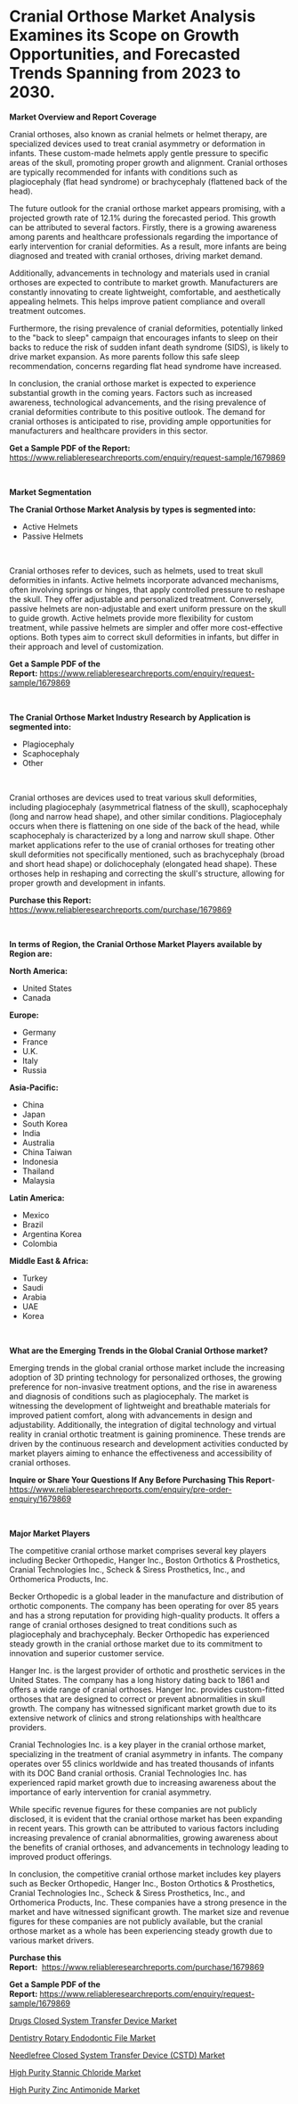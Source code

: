 <p><h1>Cranial Orthose Market Analysis Examines its Scope on Growth Opportunities, and Forecasted Trends Spanning from 2023 to 2030.</h1></p><p><strong>Market Overview and Report Coverage</strong></p>
<p><p>Cranial orthoses, also known as cranial helmets or helmet therapy, are specialized devices used to treat cranial asymmetry or deformation in infants. These custom-made helmets apply gentle pressure to specific areas of the skull, promoting proper growth and alignment. Cranial orthoses are typically recommended for infants with conditions such as plagiocephaly (flat head syndrome) or brachycephaly (flattened back of the head).</p><p>The future outlook for the cranial orthose market appears promising, with a projected growth rate of 12.1% during the forecasted period. This growth can be attributed to several factors. Firstly, there is a growing awareness among parents and healthcare professionals regarding the importance of early intervention for cranial deformities. As a result, more infants are being diagnosed and treated with cranial orthoses, driving market demand.</p><p>Additionally, advancements in technology and materials used in cranial orthoses are expected to contribute to market growth. Manufacturers are constantly innovating to create lightweight, comfortable, and aesthetically appealing helmets. This helps improve patient compliance and overall treatment outcomes.</p><p>Furthermore, the rising prevalence of cranial deformities, potentially linked to the "back to sleep" campaign that encourages infants to sleep on their backs to reduce the risk of sudden infant death syndrome (SIDS), is likely to drive market expansion. As more parents follow this safe sleep recommendation, concerns regarding flat head syndrome have increased.</p><p>In conclusion, the cranial orthose market is expected to experience substantial growth in the coming years. Factors such as increased awareness, technological advancements, and the rising prevalence of cranial deformities contribute to this positive outlook. The demand for cranial orthoses is anticipated to rise, providing ample opportunities for manufacturers and healthcare providers in this sector.</p></p>
<p><strong>Get a Sample PDF of the Report:</strong> <a href="https://www.reliableresearchreports.com/enquiry/request-sample/1679869">https://www.reliableresearchreports.com/enquiry/request-sample/1679869</a></p>
<p>&nbsp;</p>
<p><strong>Market Segmentation</strong></p>
<p><strong>The Cranial Orthose Market Analysis by types is segmented into:</strong></p>
<p><ul><li>Active Helmets</li><li>Passive Helmets</li></ul></p>
<p>&nbsp;</p>
<p><p>Cranial orthoses refer to devices, such as helmets, used to treat skull deformities in infants. Active helmets incorporate advanced mechanisms, often involving springs or hinges, that apply controlled pressure to reshape the skull. They offer adjustable and personalized treatment. Conversely, passive helmets are non-adjustable and exert uniform pressure on the skull to guide growth. Active helmets provide more flexibility for custom treatment, while passive helmets are simpler and offer more cost-effective options. Both types aim to correct skull deformities in infants, but differ in their approach and level of customization.</p></p>
<p><strong>Get a Sample PDF of the Report:</strong>&nbsp;<a href="https://www.reliableresearchreports.com/enquiry/request-sample/1679869">https://www.reliableresearchreports.com/enquiry/request-sample/1679869</a></p>
<p>&nbsp;</p>
<p><strong>The Cranial Orthose Market Industry Research by Application is segmented into:</strong></p>
<p><ul><li>Plagiocephaly</li><li>Scaphocephaly</li><li>Other</li></ul></p>
<p>&nbsp;</p>
<p><p>Cranial orthoses are devices used to treat various skull deformities, including plagiocephaly (asymmetrical flatness of the skull), scaphocephaly (long and narrow head shape), and other similar conditions. Plagiocephaly occurs when there is flattening on one side of the back of the head, while scaphocephaly is characterized by a long and narrow skull shape. Other market applications refer to the use of cranial orthoses for treating other skull deformities not specifically mentioned, such as brachycephaly (broad and short head shape) or dolichocephaly (elongated head shape). These orthoses help in reshaping and correcting the skull's structure, allowing for proper growth and development in infants.</p></p>
<p><strong>Purchase this Report:</strong>&nbsp; <a href="https://www.reliableresearchreports.com/purchase/1679869">https://www.reliableresearchreports.com/purchase/1679869</a></p>
<p>&nbsp;</p>
<p><strong>In terms of Region, the Cranial Orthose Market Players available by Region are:</strong></p>
<p>
    <p> <strong> North America: </strong>
        <ul>
            <li>United States</li>
            <li>Canada</li>
        </ul>
        </p> 
    <p> <strong> Europe: </strong>
        <ul>
            <li>Germany</li>
            <li>France</li>
            <li>U.K.</li>
            <li>Italy</li>
            <li>Russia</li>
        </ul>
        </p> 
    <p> <strong> Asia-Pacific: </strong>
        <ul>
            <li>China</li>
            <li>Japan</li>
            <li>South Korea</li>
            <li>India</li>
            <li>Australia</li>
            <li>China Taiwan</li>
            <li>Indonesia</li>
            <li>Thailand</li>
            <li>Malaysia</li>
        </ul>
        </p> 
    <p> <strong> Latin America: </strong>
        <ul>
            <li>Mexico</li>
            <li>Brazil</li>
            <li>Argentina Korea</li>
            <li>Colombia</li>
        </ul>
        </p> 
    <p> <strong> Middle East & Africa: </strong>
        <ul>
            <li>Turkey</li>
            <li>Saudi</li>
            <li>Arabia</li>
            <li>UAE</li>
            <li>Korea</li>
        </ul>
    </p>
    </p>
<p>&nbsp;</p>
<p><strong>What are the Emerging Trends in the Global Cranial Orthose market?</strong></p>
<p><p>Emerging trends in the global cranial orthose market include the increasing adoption of 3D printing technology for personalized orthoses, the growing preference for non-invasive treatment options, and the rise in awareness and diagnosis of conditions such as plagiocephaly. The market is witnessing the development of lightweight and breathable materials for improved patient comfort, along with advancements in design and adjustability. Additionally, the integration of digital technology and virtual reality in cranial orthotic treatment is gaining prominence. These trends are driven by the continuous research and development activities conducted by market players aiming to enhance the effectiveness and accessibility of cranial orthoses.</p></p>
<p><strong>Inquire or Share Your Questions If Any Before Purchasing This Report</strong>- <a href="https://www.reliableresearchreports.com/enquiry/pre-order-enquiry/1679869">https://www.reliableresearchreports.com/enquiry/pre-order-enquiry/1679869</a></p>
<p>&nbsp;</p>
<p><strong>Major Market Players</strong></p>
<p><p>The competitive cranial orthose market comprises several key players including Becker Orthopedic, Hanger Inc., Boston Orthotics & Prosthetics, Cranial Technologies Inc., Scheck & Siress Prosthetics, Inc., and Orthomerica Products, Inc.</p><p>Becker Orthopedic is a global leader in the manufacture and distribution of orthotic components. The company has been operating for over 85 years and has a strong reputation for providing high-quality products. It offers a range of cranial orthoses designed to treat conditions such as plagiocephaly and brachycephaly. Becker Orthopedic has experienced steady growth in the cranial orthose market due to its commitment to innovation and superior customer service.</p><p>Hanger Inc. is the largest provider of orthotic and prosthetic services in the United States. The company has a long history dating back to 1861 and offers a wide range of cranial orthoses. Hanger Inc. provides custom-fitted orthoses that are designed to correct or prevent abnormalities in skull growth. The company has witnessed significant market growth due to its extensive network of clinics and strong relationships with healthcare providers.</p><p>Cranial Technologies Inc. is a key player in the cranial orthose market, specializing in the treatment of cranial asymmetry in infants. The company operates over 55 clinics worldwide and has treated thousands of infants with its DOC Band cranial orthosis. Cranial Technologies Inc. has experienced rapid market growth due to increasing awareness about the importance of early intervention for cranial asymmetry.</p><p>While specific revenue figures for these companies are not publicly disclosed, it is evident that the cranial orthose market has been expanding in recent years. This growth can be attributed to various factors including increasing prevalence of cranial abnormalities, growing awareness about the benefits of cranial orthoses, and advancements in technology leading to improved product offerings.</p><p>In conclusion, the competitive cranial orthose market includes key players such as Becker Orthopedic, Hanger Inc., Boston Orthotics & Prosthetics, Cranial Technologies Inc., Scheck & Siress Prosthetics, Inc., and Orthomerica Products, Inc. These companies have a strong presence in the market and have witnessed significant growth. The market size and revenue figures for these companies are not publicly available, but the cranial orthose market as a whole has been experiencing steady growth due to various market drivers.</p></p>
<p><strong>Purchase this Report:</strong>&nbsp;&nbsp;<a href="https://www.reliableresearchreports.com/purchase/1679869">https://www.reliableresearchreports.com/purchase/1679869</a></p>
<p></p>
<p><strong>Get a Sample PDF of the Report:</strong>&nbsp;<a href="https://www.reliableresearchreports.com/enquiry/request-sample/1679869">https://www.reliableresearchreports.com/enquiry/request-sample/1679869</a></p>
<p><p><a href="https://github.com/kholmovskayalyudmila/Market-Research-Report-List-1/blob/main/drugs-closed-system-transfer-device-market.md">Drugs Closed System Transfer Device Market</a></p><p><a href="https://www.linkedin.com/pulse/dentistry-rotary-endodontic-file-market-size-2023-2030-global-2xvec/">Dentistry Rotary Endodontic File Market</a></p><p><a href="https://github.com/zebdakicsin/Market-Research-Report-List-1/blob/main/needlefree-closed-system-transfer-device-cstd-market.md">Needlefree Closed System Transfer Device (CSTD) Market</a></p><p><a href="https://medium.com/@dashawnmoen/high-purity-stannic-chloride-market-report-reveals-the-latest-trends-and-growth-opportunities-of-63249773cc04">High Purity Stannic Chloride Market</a></p><p><a href="https://medium.com/@javiermante/high-purity-zinc-antimonide-market-research-report-its-history-and-forecast-2023-to-2030-40bb20cc59d0">High Purity Zinc Antimonide Market</a></p></p>